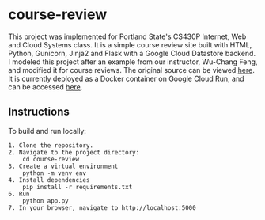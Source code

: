 # course-review
This project was implemented for Portland State's CS430P Internet, Web and Cloud Systems class. It is a simple
course review site built with HTML, Python, Gunicorn, Jinja2 and Flask with a Google Cloud Datastore backend. 
I modeled this project after an example from our instructor, Wu-Chang Feng, and modified it for course reviews. 
The original source can be viewed [here](https://github.com/wu4f/cs430-src). It is currently deployed as a Docker 
container on Google Cloud Run, and can be accessed [here](https://hw4-qu2dd6bijq-uw.a.run.app/).

## Instructions
To build and run locally:

    1. Clone the repository.
    2. Navigate to the project directory:
        cd course-review
    3. Create a virtual environment
        python -m venv env
    4. Install dependencies
        pip install -r requirements.txt
    6. Run
        python app.py
    7. In your browser, navigate to http://localhost:5000
